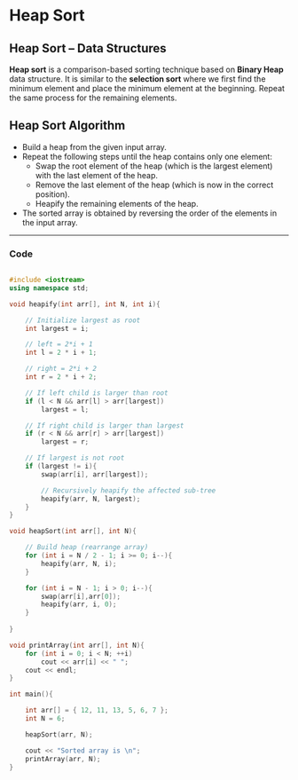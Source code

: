# Heap Sort


## Heap Sort – Data Structures

**Heap sort** is a comparison-based sorting technique based on **Binary Heap** data structure. It is similar to the **selection sort** where we first find the minimum element and place the minimum element at the beginning. Repeat the same process for the remaining elements.


## Heap Sort Algorithm


* Build a heap from the given input array.
* Repeat the following steps until the heap contains only one element:
    * Swap the root element of the heap (which is the largest element) with the last element of the heap.
    * Remove the last element of the heap (which is now in the correct position).
    * Heapify the remaining elements of the heap.
* The sorted array is obtained by reversing the order of the elements in the input array.


---

### Code

```cpp

#include <iostream>
using namespace std;

void heapify(int arr[], int N, int i){

    // Initialize largest as root
    int largest = i;

    // left = 2*i + 1
    int l = 2 * i + 1;

    // right = 2*i + 2
    int r = 2 * i + 2;

    // If left child is larger than root
    if (l < N && arr[l] > arr[largest])
        largest = l;

    // If right child is larger than largest
    if (r < N && arr[r] > arr[largest])
        largest = r;

    // If largest is not root
    if (largest != i){
        swap(arr[i], arr[largest]);

        // Recursively heapify the affected sub-tree
        heapify(arr, N, largest);
    }
}

void heapSort(int arr[], int N){

    // Build heap (rearrange array)
    for (int i = N / 2 - 1; i >= 0; i--){
        heapify(arr, N, i);
    }

    for (int i = N - 1; i > 0; i--){
        swap(arr[i],arr[0]);
        heapify(arr, i, 0);
    }
    
}

void printArray(int arr[], int N){
    for (int i = 0; i < N; ++i)
        cout << arr[i] << " ";
    cout << endl;
}

int main(){

    int arr[] = { 12, 11, 13, 5, 6, 7 };
    int N = 6;

    heapSort(arr, N);

    cout << "Sorted array is \n";
    printArray(arr, N);
}



```